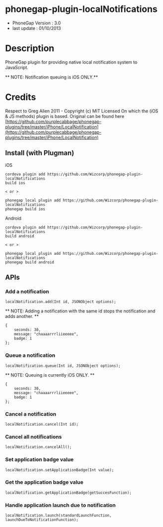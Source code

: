 # phonegap-plugin-localNotifications

- PhoneGap Version : 3.0
- last update : 01/10/2013

# Description

PhoneGap plugin for providing native local notification system to JavaScript.

** NOTE: Notification queuing is iOS ONLY.**

# Credits

Respect to Greg Allen 2011 -  Copyright (c) MIT Licensed
On which the (iOS & JS methods) plugin is based.
Original can be found here [https://github.com/purplecabbage/phonegap-plugins/tree/master/iPhone/LocalNotification](https://github.com/purplecabbage/phonegap-plugins/tree/master/iPhone/LocalNotification)

## Install (with Plugman) 

iOS
	
	cordova plugin add https://github.com/Wizcorp/phonegap-plugin-localNotifications
	build ios
	
	< or >
	
	phonegap local plugin add https://github.com/Wizcorp/phonegap-plugin-localNotifications
	phonegap build ios

Android
	
	cordova plugin add https://github.com/Wizcorp/phonegap-plugin-localNotifications
	build android
	
	< or >
	
	phonegap local plugin add https://github.com/Wizcorp/phonegap-plugin-localNotifications
	phonegap build android


## APIs

### Add a notification

	localNotification.add(Int id, JSONObject options);

** NOTE: Adding a notification with the same id stops the notification and adds another. **

	{
    	seconds: 30, 
    	message: "chaaaarrrliieeeee", 
    	badge: 1 
	}; 

### Queue a notification

	localNotification.queue(Int id, JSONObject options);

** NOTE: Queuing is currently iOS ONLY. **

	{
    	seconds: 30, 
    	message: "chaaaarrrliieeeee", 
    	badge: 1 
	}; 
	
### Cancel a notification

	localNotification.cancel(Int id); 


### Cancel all notifications

	localNotification.cancelAll(); 


### Set application badge value

	localNotification.setApplicationBadge(Int value); 

### Get the application badge value

	localNotification.getApplicationBadge(getSuccesFunction); 

### Handle application launch due to notification

	localNotification.launch(standardLaunchFunction, launchDueToNotificationFunction); 
